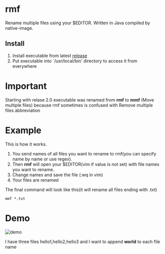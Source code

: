 # rmf
Rename multiple files using your $EDITOR. Written in Java compiled by native-image.

## Install
1. Install executable from latest [release](https://github.com/strogiyotec/rmf/releases)
2. Put executable into `/usr/local/bin' directory to access it from everywhere

# Important
Starting with relase 2.0 executable was renamed from **rmf** to **mmf** 
(Move multiple files) because rmf sometimes is confused with Remove multiple files abbreviation

# Example

This is how it works.
1. You send names of all files you want to rename to rmf(you can specify name by name or use regex).
2. Then **rmf** will open your $EDITOR(vim if value is not set) with file names you want to rename.
3. Change names and save the file (:wq in vim)
4. Your files are renamed 

The final command will look like this(it will rename all files ending with .txt)
```
mmf *.txt
```

# Demo
![demo](https://raw.githubusercontent.com/strogiyotec/rmf/master/statics/example_2.gif)

I have three files hello1,hello2,hello3 and I want to append **world** to each file name
